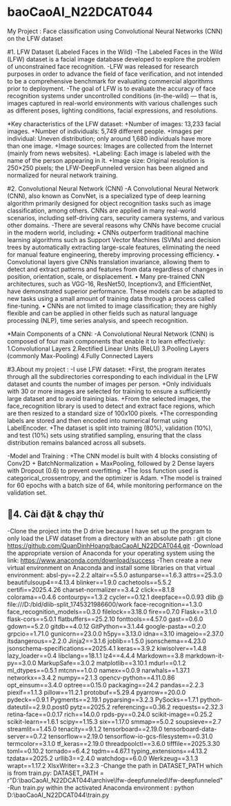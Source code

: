 # baoCaoAI_N22DCAT044

My Project : Face classification using Convolutional Neural Networks (CNN) on the LFW dataset

#1. LFW Dataset (Labeled Faces in the Wild)
-The Labeled Faces in the Wild (LFW) dataset is a facial image database developed to explore the problem of unconstrained face recognition.
-LFW was released for research purposes in order to advance the field of face verification, and not intended to be a comprehensive benchmark for evaluating commercial algorithms prior to deployment.
-The goal of LFW is to evaluate the accuracy of face recognition systems under uncontrolled conditions (in-the-wild) — that is, images captured in real-world environments with various challenges such as different poses, lighting conditions, facial expressions, and resolutions.

*Key characteristics of the LFW dataset:
+Number of images: 13,233 facial images.
+Number of individuals: 5,749 different people.
+Images per individual: Uneven distribution; only around 1,680 individuals have more than one image.
+Image sources: Images are collected from the Internet (mainly from news websites).
+Labeling: Each image is labeled with the name of the person appearing in it.
+Image size: Original resolution is 250×250 pixels; the LFW-DeepFunneled version has been aligned and normalized for neural network training.


#2. Convolutional Neural Network (CNN)
-A Convolutional Neural Network (CNN), also known as ConvNet, is a specialized type of deep learning algorithm primarily designed for object recognition tasks such as image classification, among others. CNNs are applied in many real-world scenarios, including self-driving cars, security camera systems, and various other domains.
-There are several reasons why CNNs have become crucial in the modern world, including:
• CNNs outperform traditional machine learning algorithms such as Support Vector Machines (SVMs) and decision trees by automatically extracting large-scale features, eliminating the need for manual feature engineering, thereby improving processing efficiency.
• Convolutional layers give CNNs translation invariance, allowing them to detect and extract patterns and features from data regardless of changes in position, orientation, scale, or displacement.
• Many pre-trained CNN architectures, such as VGG-16, ResNet50, Inceptionv3, and EfficientNet, have demonstrated superior performance. These models can be adapted to new tasks using a small amount of training data through a process called fine-tuning.
• CNNs are not limited to image classification; they are highly flexible and can be applied in other fields such as natural language processing (NLP), time series analysis, and speech recognition.

*Main Components of a CNN:
-A Convolutional Neural Network (CNN) is composed of four main components that enable it to learn effectively:
1.Convolutional Layers
2.Rectified Linear Units (ReLU)
3.Pooling Layers (commonly Max-Pooling)
4.Fully Connected Layers

#3.About my project :
-I use LFW dataset:
+First, the program iterates through all the subdirectories corresponding to each individual in the LFW dataset and counts the number of images per person.
+Only individuals with 30 or more images are selected for training to ensure a sufficiently large dataset and to avoid training bias.
+From the selected images, the face_recognition library is used to detect and extract face regions, which are then resized to a standard size of 100x100 pixels.
+The corresponding labels are stored and then encoded into numerical format using LabelEncoder.
+The dataset is split into training (80%), validation (10%), and test (10%) sets using stratified sampling, ensuring that the class distribution remains balanced across all subsets.

-Model and Training :
+The CNN model is built with 4 blocks consisting of Conv2D + BatchNormalization + MaxPooling, followed by 2 Dense layers with Dropout (0.6) to prevent overfitting.
+The loss function used is categorical_crossentropy, and the optimizer is Adam.
+The model is trained for 60 epochs with a batch size of 64, while monitoring performance on the validation set.

## 🚀4. Cài đặt & chạy thử
-Clone the project into the D drive because I have set up the program to only load the LFW dataset from a directory with an absolute path :
git clone https://github.com/QuanDinhHoang/baoCaoAI_N22DCAT044.git
-Download the appropriate version of Anaconda for your operating system using the link: https://www.anaconda.com/download/success
-Then create a new virtual environment on Anaconda and install some libraries on that virtual environment:
absl-py==2.2.2
altair==5.5.0
astunparse==1.6.3
attrs==25.3.0
beautifulsoup4==4.13.4
blinker==1.9.0
cachetools==5.5.2
certifi==2025.4.26
charset-normalizer==3.4.2
click==8.1.8
colorama==0.4.6
contourpy==1.3.2
cycler==0.12.1
deepface==0.0.93
dlib @ file:///D:/bld/dlib-split_1745321986600/work
face-recognition==1.3.0
face_recognition_models==0.3.0
filelock==3.18.0
fire==0.7.0
Flask==3.1.0
flask-cors==5.0.1
flatbuffers==25.2.10
fonttools==4.57.0
gast==0.6.0
gdown==5.2.0
gitdb==4.0.12
GitPython==3.1.44
google-pasta==0.2.0
grpcio==1.71.0
gunicorn==23.0.0
h5py==3.13.0
idna==3.10
imageio==2.37.0
itsdangerous==2.2.0
Jinja2==3.1.6
joblib==1.5.0
jsonschema==4.23.0
jsonschema-specifications==2025.4.1
keras==3.9.2
kiwisolver==1.4.8
lazy_loader==0.4
libclang==18.1.1
lz4==4.4.4
Markdown==3.8
markdown-it-py==3.0.0
MarkupSafe==3.0.2
matplotlib==3.10.1
mdurl==0.1.2
ml_dtypes==0.5.1
mtcnn==1.0.0
namex==0.0.9
narwhals==1.37.1
networkx==3.4.2
numpy==2.1.3
opencv-python==4.11.0.86
opt_einsum==3.4.0
optree==0.15.0
packaging==24.2
pandas==2.2.3
piexif==1.1.3
pillow==11.2.1
protobuf==5.29.4
pyarrow==20.0.0
pydeck==0.9.1
Pygments==2.19.1
pyparsing==3.2.3
PySocks==1.7.1
python-dateutil==2.9.0.post0
pytz==2025.2
referencing==0.36.2
requests==2.32.3
retina-face==0.0.17
rich==14.0.0
rpds-py==0.24.0
scikit-image==0.25.2
scikit-learn==1.6.1
scipy==1.15.3
six==1.17.0
smmap==5.0.2
soupsieve==2.7
streamlit==1.45.0
tenacity==9.1.2
tensorboard==2.19.0
tensorboard-data-server==0.7.2
tensorflow==2.19.0
tensorflow-io-gcs-filesystem==0.31.0
termcolor==3.1.0
tf_keras==2.19.0
threadpoolctl==3.6.0
tifffile==2025.3.30
toml==0.10.2
tornado==6.4.2
tqdm==4.67.1
typing_extensions==4.13.2
tzdata==2025.2
urllib3==2.4.0
watchdog==6.0.0
Werkzeug==3.1.3
wrapt==1.17.2
XlsxWriter==3.2.3
-Change the path in DATASET_PATH which is from train.py:
DATASET_PATH = r"D:\baoCaoAI_N22DCAT044\archive\lfw-deepfunneled\lfw-deepfunneled"
-Run train.py within the activated Anaconda environment :
python D:\baoCaoAI_N22DCAT044\train.py

